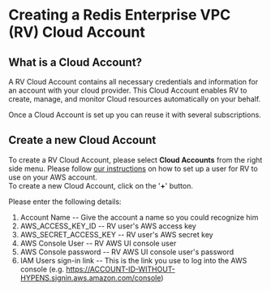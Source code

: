 Creating a Redis Enterprise VPC (RV) Cloud Account
==================================================

What is a Cloud Account?
------------------------

A RV Cloud Account contains all necessary credentials and information
for an account with your cloud provider. This Cloud Account enables RV
to create, manage, and monitor Cloud resources automatically on your
behalf.

Once a Cloud Account is set up you can reuse it with several
subscriptions.

Create a new Cloud Account
--------------------------

To create a RV Cloud Account, please select **Cloud Accounts** from the
right side menu. Please follow [our
instructions](/redis-cloud-private-documentation/how-to/creating-aws-user-redis-cloud-private/)
on how to set up a user for RV to use on your AWS account.\
To create a new Cloud Account, click on the '**+**' button.

Please enter the following details:

1.  Account Name -- Give the account a name so you could recognize him
2.  AWS\_ACCESS\_KEY\_ID -- RV user's AWS access key
3.  AWS\_SECRET\_ACCESS\_KEY -- RV user's AWS secret key
4.  AWS Console User -- RV AWS UI console user
5.  AWS Console password -- RV AWS UI console user's password
6.  IAM Users sign-in link -- This is the link you use to log into the
    AWS console (e.g.
    https://ACCOUNT-ID-WITHOUT-HYPENS.signin.aws.amazon.com/console)
